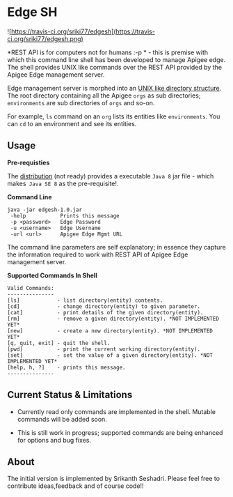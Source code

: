 Edge SH
=======
![https://travis-ci.org/sriki77/edgesh](https://travis-ci.org/sriki77/edgesh.png)

*REST API is for computers not for humans :-p *  - this is premise with which this command line shell has been developed to manage Apigee edge. The shell provides UNIX like commands over the REST API provided by the Apigee Edge management server. 

Edge management server is morphed into an <u>UNIX like directory structure</u>. The root directory containing all the Apigee `orgs` as sub directories; `environments` are sub directories of `orgs` and so-on.

For example, `ls` command on an `org` lists its entities like `environments`. You can `cd` to an environment and see its entities.

Usage
--------

**Pre-requisties**

The [distribution](https://github.com/sriki77/edgesh/tree/master/dist) (not ready) provides a executable `Java 8` jar file - which makes` Java SE 8` as the pre-requisite!.


**Command Line**

```
java -jar edgesh-1.0.jar 
 -help           Prints this message
 -p <password>   Edge Password
 -u <username>   Edge Username
 -url <url>      Apigee Edge Mgmt URL
```
The command line parameters are self explanatory; in essence they capture the information required to work with REST API of Apigee Edge management server.

**Supported Commands In Shell**

```
Valid Commands:
---------------
[ls]            - list directory(entity) contents.
[cd]            - change directory(entity) to given parameter.
[cat]           - print details of the given directory(entity).
[rm]            - remove a given directory(entity). *NOT IMPLEMENTED YET*
[new]           - create a new directory(entity). *NOT IMPLEMENTED YET*
[q, quit, exit] - quit the shell.
[pwd]           - print the current working directory(entity).
[set]           - set the value of a given directory(entity). *NOT IMPLEMENTED YET*
[help, h, ?]    - prints this message.
---------------
```

Current Status & Limitations
--------
 + Currently read only commands are implemented in the shell. Mutable commands will be added soon. 
 
+ This is still work in progress; supported commands are being enhanced for options and bug fixes.

About
--------
The initial version is implemented by Srikanth Seshadri. Please feel free to contribute ideas,feedback and of course code!!
